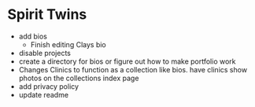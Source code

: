 # Spirit Twins
- add bios
  - Finish editing Clays bio
- disable projects  
- create a directory for bios or figure out how to make portfolio work
- Changes Clinics to function as a collection like bios. have clinics show photos on the collections index page
- add privacy policy
- update readme
